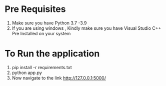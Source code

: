 
# Pre Requisites
1. Make sure you have Python 3.7 -3.9 
2. If you are using windows , Kindly make sure you have Visual Studio C++ Pre Installed on your system

# To Run the application
1. pip install -r requirements.txt
2. python app.py
3. Now navigate to the link http://127.0.0.1:5000/
